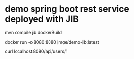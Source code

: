 # demo spring boot rest service deployed with JIB

mvn compile jib:dockerBuild

docker run -p 8080:8080 jmge/demo-jib:latest

curl localhost:8080/api/users/1